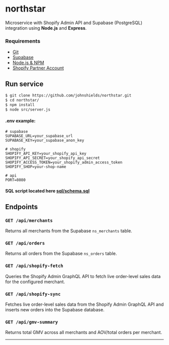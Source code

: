 # northstar

Microservice with Shopify Admin API and Supabase (PostgreSQL) integration using **Node.js** and **Express**.

### Requirements

- [Git](https://git-scm.com/downloads)
- [Supabase](https://supabase.com/)
- [Node.js & NPM](https://nodejs.org/)
- [Shopify Partner Account](https://partners.shopify.com/)

## Run service

```bash
$ git clone https://github.com/johnshields/northstar.git
$ cd northstar/
$ npm install
$ node src/server.js
```

#### .env example:

```dotenv
# supabase
SUPABASE_URL=your_supabase_url
SUPABASE_KEY=your_supabase_anon_key

# shopify
SHOPIFY_API_KEY=your_shopify_api_key
SHOPIFY_API_SECRET=your_shopify_api_secret
SHOPIFY_ACCESS_TOKEN=your_shopify_admin_access_token
SHOPIFY_SHOP=your-shop-name

# api
PORT=8080
```

#### SQL script located here [sql/schema.sql](sql/schema.sql)

## Endpoints

### `GET /api/merchants`  
Returns all merchants from the Supabase `ns_merchants` table.

### `GET /api/orders`  
Returns all orders from the Supabase `ns_orders` table.

### `GET /api/shopify-fetch`  
Queries the Shopify Admin GraphQL API to fetch live order-level sales data for the configured merchant.

### `GET /api/shopify-sync`
Fetches live order-level sales data from the Shopify Admin GraphQL API and inserts new orders into the Supabase database.

### `GET /api/gmv-summary`
Returns total GMV across all merchants and AOV/total orders per merchant.

***

